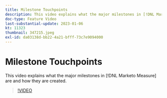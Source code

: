```yaml
---
title: Milestone Touchpoints
description: This video explains what the major milestones in [!DNL Marketo Measure] are and how they are created.
doc-type: Feature Video
last-substantial-update: 2023-01-06
kt: 11323
thumbnail: 347215.jpeg
exl-id: da03138d-bb22-4a21-bfff-73c7e9094000
---
```

# Milestone Touchpoints

This video explains what the major milestones in [!DNL Marketo Measure] are and how they are created.

>[!VIDEO](https://video.tv.adobe.com/v/347215/?quality=12&learn=on)
